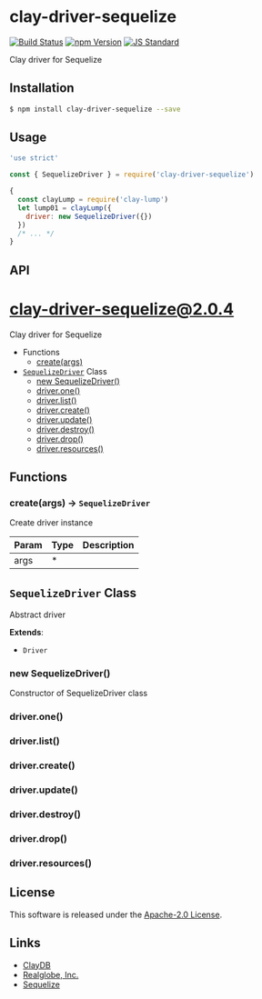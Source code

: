 clay-driver-sequelize
==========

<!---
This file is generated by ape-tmpl. Do not update manually.
--->

<!-- Badge Start -->
<a name="badges"></a>

[![Build Status][bd_travis_com_shield_url]][bd_travis_com_url]
[![npm Version][bd_npm_shield_url]][bd_npm_url]
[![JS Standard][bd_standard_shield_url]][bd_standard_url]

[bd_repo_url]: https://github.com/realglobe-Inc/clay-driver-sequelize
[bd_travis_url]: http://travis-ci.org/realglobe-Inc/clay-driver-sequelize
[bd_travis_shield_url]: http://img.shields.io/travis/realglobe-Inc/clay-driver-sequelize.svg?style=flat
[bd_travis_com_url]: http://travis-ci.com/realglobe-Inc/clay-driver-sequelize
[bd_travis_com_shield_url]: https://api.travis-ci.com/realglobe-Inc/clay-driver-sequelize.svg?token=aeFzCpBZebyaRijpCFmm
[bd_license_url]: https://github.com/realglobe-Inc/clay-driver-sequelize/blob/master/LICENSE
[bd_codeclimate_url]: http://codeclimate.com/github/realglobe-Inc/clay-driver-sequelize
[bd_codeclimate_shield_url]: http://img.shields.io/codeclimate/github/realglobe-Inc/clay-driver-sequelize.svg?style=flat
[bd_codeclimate_coverage_shield_url]: http://img.shields.io/codeclimate/coverage/github/realglobe-Inc/clay-driver-sequelize.svg?style=flat
[bd_gemnasium_url]: https://gemnasium.com/realglobe-Inc/clay-driver-sequelize
[bd_gemnasium_shield_url]: https://gemnasium.com/realglobe-Inc/clay-driver-sequelize.svg
[bd_npm_url]: http://www.npmjs.org/package/clay-driver-sequelize
[bd_npm_shield_url]: http://img.shields.io/npm/v/clay-driver-sequelize.svg?style=flat
[bd_standard_url]: http://standardjs.com/
[bd_standard_shield_url]: https://img.shields.io/badge/code%20style-standard-brightgreen.svg

<!-- Badge End -->


<!-- Description Start -->
<a name="description"></a>

Clay driver for Sequelize

<!-- Description End -->


<!-- Overview Start -->
<a name="overview"></a>



<!-- Overview End -->


<!-- Sections Start -->
<a name="sections"></a>

<!-- Section from "doc/guides/01.Installation.md.hbs" Start -->

<a name="section-doc-guides-01-installation-md"></a>

Installation
-----

```bash
$ npm install clay-driver-sequelize --save
```


<!-- Section from "doc/guides/01.Installation.md.hbs" End -->

<!-- Section from "doc/guides/02.Usage.md.hbs" Start -->

<a name="section-doc-guides-02-usage-md"></a>

Usage
---------

```javascript
'use strict'

const { SequelizeDriver } = require('clay-driver-sequelize')

{
  const clayLump = require('clay-lump')
  let lump01 = clayLump({
    driver: new SequelizeDriver({})
  })
  /* ... */
}

```


<!-- Section from "doc/guides/02.Usage.md.hbs" End -->

<!-- Section from "doc/guides/03.API.md.hbs" Start -->

<a name="section-doc-guides-03-a-p-i-md"></a>

API
---------

# clay-driver-sequelize@2.0.4

Clay driver for Sequelize

+ Functions
  + [create(args)](#clay-driver-sequelize-function-create)
+ [`SequelizeDriver`](#clay-driver-sequelize-classes) Class
  + [new SequelizeDriver()](#clay-driver-sequelize-classes-sequelize-driver-constructor)
  + [driver.one()](#clay-driver-sequelize-classes-sequelize-driver-one)
  + [driver.list()](#clay-driver-sequelize-classes-sequelize-driver-list)
  + [driver.create()](#clay-driver-sequelize-classes-sequelize-driver-create)
  + [driver.update()](#clay-driver-sequelize-classes-sequelize-driver-update)
  + [driver.destroy()](#clay-driver-sequelize-classes-sequelize-driver-destroy)
  + [driver.drop()](#clay-driver-sequelize-classes-sequelize-driver-drop)
  + [driver.resources()](#clay-driver-sequelize-classes-sequelize-driver-resources)

## Functions

<a class='md-heading-link' name="clay-driver-sequelize-function-create" ></a>

### create(args) -> `SequelizeDriver`

Create driver instance

| Param | Type | Description |
| ----- | --- | -------- |
| args | * |  |



<a class='md-heading-link' name="clay-driver-sequelize-classes"></a>

## `SequelizeDriver` Class

Abstract driver

**Extends**: 

+ `Driver`



<a class='md-heading-link' name="clay-driver-sequelize-classes-sequelize-driver-constructor" ></a>

### new SequelizeDriver()

Constructor of SequelizeDriver class



<a class='md-heading-link' name="clay-driver-sequelize-classes-sequelize-driver-one" ></a>

### driver.one()



<a class='md-heading-link' name="clay-driver-sequelize-classes-sequelize-driver-list" ></a>

### driver.list()



<a class='md-heading-link' name="clay-driver-sequelize-classes-sequelize-driver-create" ></a>

### driver.create()



<a class='md-heading-link' name="clay-driver-sequelize-classes-sequelize-driver-update" ></a>

### driver.update()



<a class='md-heading-link' name="clay-driver-sequelize-classes-sequelize-driver-destroy" ></a>

### driver.destroy()



<a class='md-heading-link' name="clay-driver-sequelize-classes-sequelize-driver-drop" ></a>

### driver.drop()



<a class='md-heading-link' name="clay-driver-sequelize-classes-sequelize-driver-resources" ></a>

### driver.resources()








<!-- Section from "doc/guides/03.API.md.hbs" End -->


<!-- Sections Start -->


<!-- LICENSE Start -->
<a name="license"></a>

License
-------
This software is released under the [Apache-2.0 License](https://github.com/realglobe-Inc/clay-driver-sequelize/blob/master/LICENSE).

<!-- LICENSE End -->


<!-- Links Start -->
<a name="links"></a>

Links
------

+ [ClayDB][clay_d_b_url]
+ [Realglobe, Inc.][realglobe,_inc__url]
+ [Sequelize][sequelize_url]

[clay_d_b_url]: https://github.com/realglobe-Inc/claydb
[realglobe,_inc__url]: http://realglobe.jp
[sequelize_url]: http://docs.sequelizejs.com/

<!-- Links End -->
